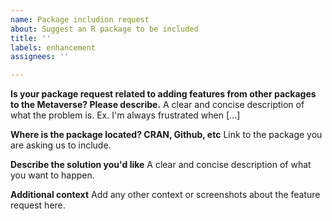 ```yaml
---
name: Package includion request
about: Suggest an R package to be included
title: ''
labels: enhancement
assignees: ''

---
```


**Is your package request related to adding features from other packages to the Metaverse? Please describe.**
A clear and concise description of what the problem is. Ex. I'm always frustrated when [...]

**Where is the package located? CRAN, Github, etc**
Link to the package you are asking us to include.

**Describe the solution you'd like**
A clear and concise description of what you want to happen.

**Additional context**
Add any other context or screenshots about the feature request here.
